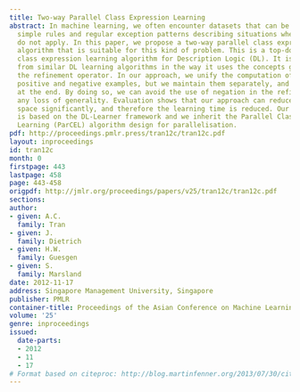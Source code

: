 ```yaml
---
title: Two-way Parallel Class Expression Learning
abstract: In machine learning, we often encounter datasets that can be described using
  simple rules and regular exception patterns describing situations where those rules
  do not apply. In this paper, we propose a two-way parallel class expression learning
  algorithm that is suitable for this kind of problem. This is a top-down refinement-based
  class expression learning algorithm for Description Logic (DL). It is distinguished
  from similar DL learning algorithms in the way it uses the concepts generated by
  the refinement operator. In our approach, we unify the computation of concepts describing
  positive and negative examples, but we maintain them separately, and combine them
  at the end. By doing so, we can avoid the use of negation in the refinement without
  any loss of generality. Evaluation shows that our approach can reduce the search
  space significantly, and therefore the learning time is reduced. Our implementation
  is based on the DL-Learner framework and we inherit the Parallel Class Expression
  Learning (ParCEL) algorithm design for parallelisation.
pdf: http://proceedings.pmlr.press/tran12c/tran12c.pdf
layout: inproceedings
id: tran12c
month: 0
firstpage: 443
lastpage: 458
page: 443-458
origpdf: http://jmlr.org/proceedings/papers/v25/tran12c/tran12c.pdf
sections: 
author:
- given: A.C.
  family: Tran
- given: J.
  family: Dietrich
- given: H.W.
  family: Guesgen
- given: S.
  family: Marsland
date: 2012-11-17
address: Singapore Management University, Singapore
publisher: PMLR
container-title: Proceedings of the Asian Conference on Machine Learning
volume: '25'
genre: inproceedings
issued:
  date-parts:
  - 2012
  - 11
  - 17
# Format based on citeproc: http://blog.martinfenner.org/2013/07/30/citeproc-yaml-for-bibliographies/
---
```

